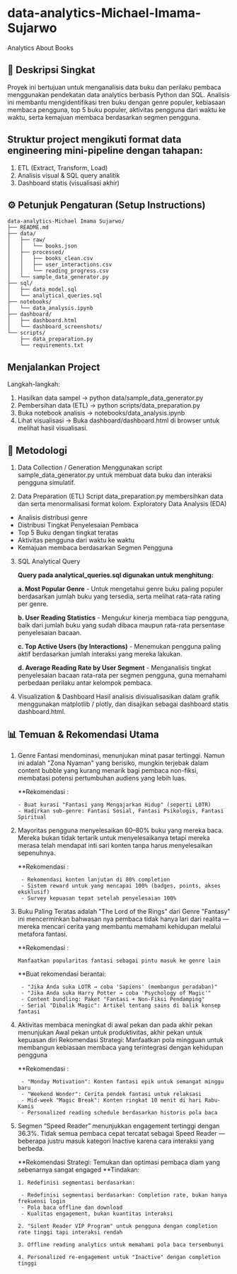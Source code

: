 # data-analytics-Michael-Imama-Sujarwo
Analytics About Books

## 📖 Deskripsi Singkat

Proyek ini bertujuan untuk menganalisis data buku dan perilaku pembaca menggunakan pendekatan data analytics berbasis Python dan SQL.
Analisis ini membantu mengidentifikasi tren buku dengan genre populer, kebiasaan membaca pengguna, top 5 buku populer, aktivitas pengguna dari waktu ke waktu, serta kemajuan membaca berdasarkan segmen pengguna.


## Struktur project mengikuti format data engineering mini-pipeline dengan tahapan:

1. ETL (Extract, Transform, Load)
2. Analisis visual & SQL query analitik
3. Dashboard statis (visualisasi akhir)


## ⚙️ Petunjuk Pengaturan (Setup Instructions)

```
data-analytics-Michael Imama Sujarwo/
├── README.md
├── data/
│   ├── raw/
│   │   └── books.json
│   ├── processed/
│   │   ├── books_clean.csv
│   │   ├── user_interactions.csv
│   │   └── reading_progress.csv
│   └── sample_data_generator.py
├── sql/
│   ├── data_model.sql
│   └── analytical_queries.sql
├── notebooks/
│   └── data_analysis.ipynb
├── dashboard/
│   ├── dashboard.html
│   └── dashboard_screenshots/
└── scripts/
    ├── data_preparation.py
    └── requirements.txt
```

## Menjalankan Project
Langkah-langkah:
1. Hasilkan data sampel -> python data/sample_data_generator.py
2. Pembersihan data (ETL) -> python scripts/data_preparation.py
3. Buka notebook analisis -> notebooks/data_analysis.ipynb
4. Lihat visualisasi -> Buka dashboard/dashboard.html di browser untuk melihat hasil visualisasi.

## 🧠 Metodologi
1. Data Collection / Generation
Menggunakan script sample_data_generator.py untuk membuat data buku dan interaksi pengguna simulatif.

2. Data Preparation (ETL)
Script data_preparation.py membersihkan data dan serta menormalisasi format kolom.
Exploratory Data Analysis (EDA)

  - Analisis distribusi genre
  - Distribusi Tingkat Penyelesaian Pembaca
  - Top 5 Buku dengan tingkat teratas
  - Aktivitas pengguna dari waktu ke waktu
  - Kemajuan membaca berdasarkan Segmen Pengguna

3. SQL Analytical Query
   
    **Query pada analytical_queries.sql digunakan untuk menghitung:**

    **a. Most Popular Genre**
       - Untuk mengetahui genre buku paling populer berdasarkan jumlah buku yang tersedia, serta melihat rata-rata rating per genre.
         
    **b. User Reading Statistics**
       - Mengukur kinerja membaca tiap pengguna, baik dari jumlah buku yang sudah dibaca maupun rata-rata persentase penyelesaian bacaan.
     
    **c. Top Active Users (by Interactions)**
       - Menemukan pengguna paling aktif berdasarkan jumlah interaksi yang mereka lakukan.
     
    **d. Average Reading Rate by User Segment**
       - Menganalisis tingkat penyelesaian bacaan rata-rata per segmen pengguna, guna memahami perbedaan perilaku antar kelompok pembaca.

5. Visualization & Dashboard
Hasil analisis divisualisasikan dalam grafik menggunakan matplotlib / plotly, dan disajikan sebagai dashboard statis dashboard.html.


## 📊 Temuan & Rekomendasi Utama

1. Genre Fantasi mendominasi, menunjukan minat pasar tertinggi. Namun ini adalah "Zona Nyaman" yang berisiko, mungkin terjebak dalam content bubble yang kurang menarik bagi pembaca non-fiksi, membatasi potensi pertumbuhan audiens yang lebih luas.

    **Rekomendasi :

       - Buat kurasi "Fantasi yang Mengajarkan Hidup" (seperti LOTR)
       - Hadirkan sub-genre: Fantasi Sosial, Fantasi Psikologis, Fantasi Spiritual

2. Mayoritas pengguna menyelesaikan 60–80% buku yang mereka baca. Mereka bukan tidak tertarik untuk menyelesaikanya tetapi mereka merasa telah mendapat inti sari konten tanpa harus menyelesaikan sepenuhnya.

     **Rekomendasi :
   
        - Rekomendasi konten lanjutan di 80% completion
        - Sistem reward untuk yang mencapai 100% (badges, points, akses eksklusif)
        - Survey kepuasan tepat setelah penyelesaian 100%

4. Buku Paling Teratas adalah "The Lord of the Rings" dari Genre "Fantasy" ini mencerminkan bahwasan nya pembaca tidak hanya lari dari realita — mereka mencari cerita yang membantu memahami kehidupan melalui metafora fantasi.

     **Rekomendasi :

       Manfaatkan popularitas fantasi sebagai pintu masuk ke genre lain

     **Buat rekomendasi berantai:

        - "Jika Anda suka LOTR → coba 'Sapiens' (membangun peradaban)"
        - "Jika Anda suka Harry Potter → coba 'Psychology of Magic'"
        - Content bundling: Paket "Fantasi + Non-Fiksi Pendamping"
        - Serial "Dibalik Magic": Artikel tentang sains di balik konsep fantasi

4. Aktivitas membaca meningkat di awal pekan dan pada akhir pekan menunjukan Awal pekan untuk produktivitas, akhir pekan untuk kepuasan diri
Rekomendasi Strategi: Manfaatkan pola mingguan untuk membangun kebiasaan membaca yang terintegrasi dengan kehidupan pengguna

   **Rekomendasi :
 
        - "Monday Motivation": Konten fantasi epik untuk semangat minggu baru
        - "Weekend Wonder": Cerita pendek fantasi untuk relaksasi
        - Mid-week "Magic Break": Konten ringkat 10 menit di hari Rabu-Kamis
        - Personalized reading schedule berdasarkan historis pola baca
   
5. Segmen “Speed Reader” menunjukkan engagement tertinggi dengan 36.3%. Tidak semua pembaca cepat tercatat sebagai Speed Reader — beberapa justru masuk kategori Inactive karena cara interaksi yang berbeda.
   
    **Rekomendasi Strategi: Temukan dan optimasi pembaca diam yang sebenarnya sangat engaged
    **Tindakan:
   
       1. Redefinisi segmentasi berdasarkan:
   
        - Redefinisi segmentasi berdasarkan: Completion rate, bukan hanya frekuensi login
        - Pola baca offline dan download
        - Kualitas engagement, bukan kuantitas interaksi

       2. "Silent Reader VIP Program" untuk pengguna dengan completion rate tinggi tapi interaksi rendah

       3. Offline reading analytics untuk memahami pola baca tersembunyi

       4. Personalized re-engagement untuk "Inactive" dengan completion tinggi



